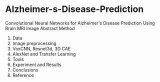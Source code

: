 # Alzheimer-s-Disease-Prediction
Convolutional Neural Networks for Alzheimer's Disease Prediction Using Brain MRI Image
Abstract
Method
1. Data
2. Image preprocessing
3. VoxCNN, Resnet3d, 3D CAE 
4. AlexNet and Transfer Learning
5. Tools
6. Experiment and Results
7. Conclusions
8. Reference
